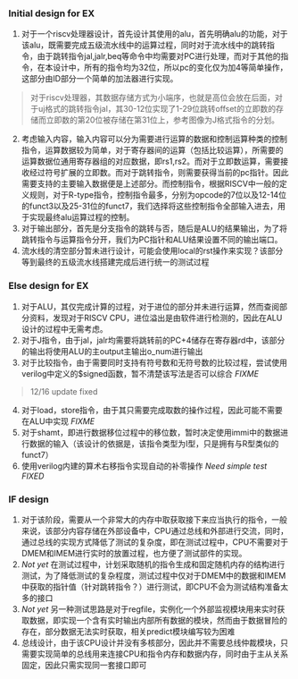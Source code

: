 ### Initial design for EX
1. 对于一个riscv处理器设计，首先设计其使用的alu，首先明确alu的功能，对于该alu，既需要完成五级流水线中的运算过程，同时对于流水线中的跳转指令，由于跳转指令jal,jalr,beq等命令中均需要对PC进行处理，而对于其他的指令，在本设计中，所有的指令均为32位，所以pc的变化仅为加4等简单操作，这部分由ID部分一个简单的加法器进行实现。
> 对于riscv处理器，其数据存储方式为小端序，也就是高位会放在后面，对于uj格式的跳转指令jal，其30-12位实现了1-29位跳转offset的立即数的存储而立即数的第20位被存储在第31位上，参考图像为J格式指令的分划。
2. 考虑输入内容，输入内容可以分为需要进行运算的数据和控制运算种类的控制指令，运算数据较为简单，对于寄存器间的运算（包括比较运算），所需要的运算数据位通用寄存器组的对应数据，即rs1,rs2。而对于立即数运算，需要接收经过符号扩展的立即数。而对于跳转指令，则需要获得当前的pc指针。因此需要支持的主要输入数据便是上述部分。而控制指令，根据RISCV中一般的定义规则，对于R-type指令，控制指令最多，分别为opcode的7位以及12-14位的funct3以及25-31位的funct7，我们选择将这些控制指令全部输入进去，用于实现最终alu运算过程的控制。
3. 对于输出部分，首先是分支指令的跳转与否，随后是ALU的结果输出，为了将跳转指令与运算指令分开，我们为PC指针和ALU结果设置不同的输出端口。
4. 流水线的清空部分暂未进行设计，可能会使用local的rst操作来实现？该部分等到最终的五级流水线搭建完成后进行统一的测试过程

### Else design for EX
1. 对于ALU，其仅完成计算的过程，对于进位的部分并未进行运算，然而查阅部分资料，发现对于RISCV CPU，进位溢出是由软件进行检测的，因此在ALU设计的过程中无需考虑。
2. 对于J指令，由于jal，jalr均需要将跳转前的PC+4储存在寄存器rd中，该部分的输出将使用ALU的主output主输出o_num进行输出
3. 对于比较指令，由于需要同时支持有符号数和无符号数的比较过程，尝试使用verilog中定义的\$signed函数，暂不清楚该写法是否可以综合 *FIXME*
> 12/16 update fixed
4. 对于load，store指令，由于其只需要完成取数的操作过程，因此可能不需要在ALU中实现 *FIXME*
5. 对于shamt，即进行数据移位过程中的移位数，暂时决定使用immi中的数据进行数据的输入（该设计的依据是，该指令类型为I型，只是拥有与R型类似的funct7）
6. 使用verilog内建的算术右移指令实现自动的补零操作 *Need simple test* *FIXED*

### IF design
1. 对于该阶段，需要从一个非常大的内存中取获取接下来应当执行的指令，一般来说，该部分内容存储在外部设备中，CPU通过总线和外部进行交流，同时，通过总线的实现方式降低了测试的复杂度，即在测试过程中，CPU不需要对于DMEM和IMEM进行实时的放置过程，也方便了测试部件的实现。
2. *Not yet* 在测试过程中，计划采取随机的指令生成和固定随机内存的结构进行测试，为了降低测试的复杂程度，测试过程中仅对于DMEM中的数据和IMEM中获取的指针值（针对跳转指令？）进行测试，即CPU不会为测试结构准备太多的接口
3. *Not yet* 另一种测试思路是对于regfile，实例化一个外部监视模块用来实时获取数据，即实现一个含有实时输出内部所有数据的模块，然而由于数据冒险的存在，部分数据无法实时获取，相关predict模块编写较为困难
4. 总线设计，由于该CPU设计并没有多核部分，因此并不需要总线仲裁模块，只需要实现简单的总线用来连接CPU和指令内存和数据内存，同时由于主从关系固定，因此只需实现同一套接口即可